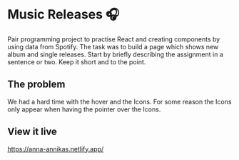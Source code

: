 # Music Releases 🎧

Pair programming project to practise React and creating components by using data from Spotify. The task was to build a page which shows new album and single releases. 
Start by briefly describing the assignment in a sentence or two. Keep it short and to the point.

## The problem

We had a hard time with the hover and the Icons. For some reason the Icons only appear when having the pointer over the Icons. 

## View it live

https://anna-annikas.netlify.app/
